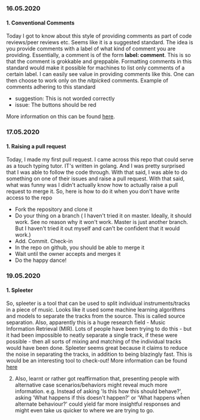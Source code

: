 ### 16.05.2020

#### 1. Conventional Comments 

Today I got to know about this style of providing comments as part of code reviews/peer reviews etc. Seems like it is a suggested standard. The idea is you provide comments with a label of what kind of comment you are providing. Essentially, a comment is of the form **label: comment**. This is so that the comment is grokkable and greppable. Formatting comments in this standard would make it possible for machines to list only comments of a certain label. I can easily see value in providing comments like this. One can then choose to work only on the *nitpick*ed comments. 
Example of comments adhering to this standard
-  suggestion: This is not worded correctly
-  issue: The buttons should be red

More information on this can be found [here](https://conventionalcomments.org/).


### 17.05.2020

#### 1. Raising a pull request

Today, I made my first pull request. I came across this repo that could serve as a touch typing tutor. IT's written in golang. And I was pretty surprised that I was able to follow the code through. With that said, I was able to do something on one of their issues and raise a pull request. With that said, what was funny was I didn't actually know how to actually raise a pull request to merge it. So, here is how to do it when you don't have write access to the repo
- Fork the repository and clone it
- Do your thing on a branch ( I haven't tried it on master. Ideally, it should work. See no reason why it won't work. Master is just another branch. But I haven't tried it out myself and can't be confident that it would work.)
- Add. Commit. Check-in
- In the repo on github, you should be able to merge it
- Wait until the owner accepts and merges it
- Do the happy dance!


### 19.05.2020

#### 1. Spleeter 

So, spleeter is a tool that can be used to split individual instruments/tracks in a piece of music. Looks like it used some machine learning algorithms and models to separate the tracks from the source. This is called source separation. Also, apparently this is a huge research field - Music Information Retrieval (MIR). Lots of people have been trying to do this - but it had been impossible to neatly separate a single track, if these were possible - then all sorts of mixing and matching of the individual tracks would have been done. Spleeter seems great because it claims to reduce the noise in separating the tracks, in addition to being blazingly fast. This is would be an interesting tool to check-out! 
More information can be found [here](https://deezer.io/releasing-spleeter-deezer-r-d-source-separation-engine-2b88985e797e)

2. Also, learnt or rather got reaffirmation that, presenting people with alternative case scenarios/behaviors might reveal much more information. e.g. Instead of asking 'Is this how this should behave?', asking 'What happens if this doesn't happen?' or 'What happens when alternate behaviour?' could yield far more insightful responses and might even take us quicker to where we are trying to go.

